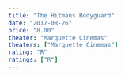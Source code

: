 ```yaml
---
title: "The Hitmans Bodyguard"
date: "2017-08-26"
price: "8.00"
theater: "Marquette Cinemas"
theaters: ["Marquette Cinemas"]
rating: "R"
ratings: ["R"]
---
```

